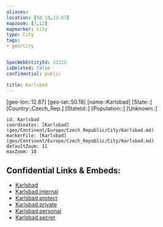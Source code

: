 ```yaml
---
aliases: 
location: [50.18,12.87]
mapzoom: [7,12] 
mapmarker: city 
type: City
tags:
- geo/City


SpocWebEntityId: 31312
isDeleted: false
confidential: public

title: Karlsbad
---
```

[geo-lon::12.87]
[geo-lat::50.18]
[name::Karlsbad]
[State::]
[Country::Czech_Rep.]
[StateId::]
[Population::]
[Unknown::]


```leaflet
id: Karlsbad
coordinates: [Karlsbad](geo/Continent/Europe/Czech_Republic/City/Karlsbad.md)
markerFile: [Karlsbad](geo/Continent/Europe/Czech_Republic/City/Karlsbad.md)
defaultZoom: 11 
maxZoom: 18
```


## Confidential Links & Embeds: 
- [Karlsbad](../../../../../../_public/geo/Continent/Europe/Czech_Republic/City/Karlsbad.md) 
- [Karlsbad.internal](../../../../../../_internal/geo/Continent/Europe/Czech_Republic/City/Karlsbad.internal.md) 
- [Karlsbad.protect](../../../../../../_protect/geo/Continent/Europe/Czech_Republic/City/Karlsbad.protect.md) 
- [Karlsbad.private](../../../../../../_private/geo/Continent/Europe/Czech_Republic/City/Karlsbad.private.md) 
- [Karlsbad.personal](../../../../../../_personal/geo/Continent/Europe/Czech_Republic/City/Karlsbad.personal.md) 
- [Karlsbad.secret](../../../../../../_secret/geo/Continent/Europe/Czech_Republic/City/Karlsbad.secret.md) 
